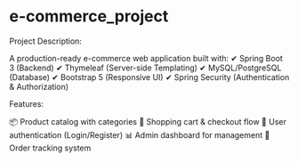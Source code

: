 # e-commerce_project
Project Description:

A production-ready e-commerce web application built with:
✔ Spring Boot 3 (Backend)
✔ Thymeleaf (Server-side Templating)
✔ MySQL/PostgreSQL (Database)
✔ Bootstrap 5 (Responsive UI)
✔ Spring Security (Authentication & Authorization)

Features:

📦 Product catalog with categories
🛒 Shopping cart & checkout flow
🔐 User authentication (Login/Register)
📊 Admin dashboard for management
📝 Order tracking system

